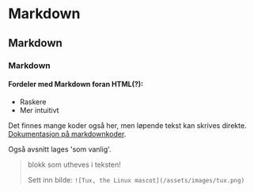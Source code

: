 # Markdown

## Markdown

### Markdown

#### Fordeler med Markdown foran HTML(?):
- Raskere
- Mer intuitivt

Det finnes mange koder også her, men løpende tekst kan skrives direkte.
[Dokumentasjon på markdownkoder](https://www.markdownguide.org/basic-syntax/).


Også avsnitt lages 'som vanlig'.

> blokk som utheves i teksten!
>
> Sett inn bilde:  `![Tux, the Linux mascot](/assets/images/tux.png)`

